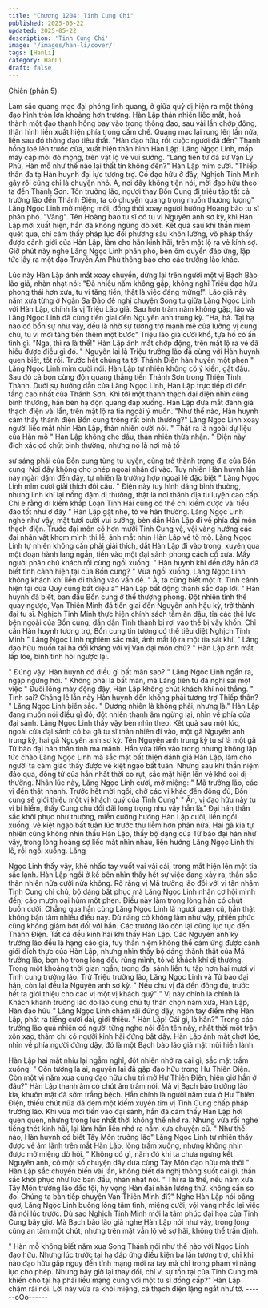 ```yaml
---
title: "Chương 1204: Tinh Cung Chi"
published: 2025-05-22
updated: 2025-05-22
description: 'Tinh Cung Chi'
image: '/images/han-li/cover/'
tags: [HanLi]
category: HanLi
draft: false
---
```


Chiến (phần 5)

Lam sắc quang mạc đại phóng linh quang, ở giữa quỷ dị hiện ra
một thông đạo hình tròn lớn khoảng hơn trượng. Hàn Lập thản
nhiên liếc mắt, hoá thành một đạo thanh hồng bay vào trong
thông đạo, sau vài lần chớp động, thân hình liền xuất hiện phía
trong cấm chế. Quang mạc lại rung lên lần nữa, liền sau đó thông
đạo tiêu thất.
"Hàn đạo hữu, rốt cuộc ngươi đã đến" Thanh hồng loé lên trước
cửa, xuất hiện thân hình Hàn Lập. Lăng Ngọc Linh, mấp máy cặp
môi đỏ mọng, trên vặt lộ vẻ vui sướng.
"Lăng tiên tử đã sử Vạn Lý Phù, Hàn mỗ như thế nào lại thất tín
không đến?" Hàn Lập mỉm cười.
"Thiếp thân đa tạ Hàn huynh đại lực tương trợ. Có đạo hữu ở đây,
Nghịch Tinh Minh gây rối cũng chỉ là chuyện nhỏ. À, nơi đây
không tiện nói, mời đạo hữu theo ta đến Thánh Sơn. Tôn trưởng
lão, ngươi thay Bổn Cung đi triệu tập tất cả trưởng lão đến Thánh
Điện, ta có chuyện quang trọng muốn thương lượng" Lăng Ngọc
Linh mở miệng mời, đồng thời xoay người hướng Hoàng bào tu sĩ
phân phó.
"Vâng".
Tên Hoàng bào tu sĩ có tu vi Nguyên anh sơ kỳ, khi Hàn Lập mới
xuất hiện, hắn đã không ngừng dò xét. Kết quã sau khi thần niệm
quét qua, chỉ cảm thấy pháp lực đối phương sâu khôn lường, vô
pháp thấy được cảnh giới của Hàn Lập, làm cho hắn kinh hãi,
trên mặt lộ ra vẻ kính sợ. Giờ phút này nghe Lăng Ngọc Linh
phân phó, bèn ôm quyền đáp ứng, lập tức lấy ra một đạo Truyền
Âm Phù thông báo cho các trưởng lão khác.

Lúc này Hàn Lập ánh mắt xoay chuyển, dừng lại trên người một
vị Bạch Bào lão giả, nhàn nhạt nói:
"Đã nhiều năm không gặp, không nghĩ Triệu đạo hữu phong thái
hơn xưa, tu vi tăng tiến, thật là việc đáng mừng!".
Lão giả này năm xưa từng ở Ngân Sa Đảo đề nghị chuyện Song
tu giữa Lăng Ngọc Linh với Hàn Lập, chính là vị Triệu Lão giả.
Sau hơn trăm năm không gặp, lão và Lăng Ngọc Linh đã cùng
tiến giai đến Nguyên anh trung kỳ.
"Ha, hả. Tại hạ nào có bổn sự như vậy, đều là nhờ sự tương trợ
mạnh mẽ của lưỡng vị cung chủ, tu vi mới tăng tiến thêm một
bước" Triệu lão giả cười khổ, tựa hồ có ẩn tình gì.
"Nga, thì ra là thế!" Hàn Lập ánh mắt chớp động, trên mặt lộ ra vẻ
đã hiểu được điều gì đó.
" Nguyên lai là Triệu trưởng lão đã cùng với Hàn huynh quen biết,
tốt rồi. Trước hết chúng ta tới Thánh Điện hàn huyên một phen "
Lăng Ngọc Linh mỉm cười nói.
Hàn Lập tự nhiên không có ý kiến, gật đầu. Sau đó cả bọn cùng
độn quang thẳng tiến Thánh Sơn trong Thiên Tinh Thành. Dưới
sự hướng dẫn của Lăng Ngọc Linh, Hàn Lập trực tiếp đi đến tầng
cao nhất của Thánh Sơn. Khi tới một thanh thạch đại điện nhìn
cũng bình thường, hắn bèn hạ độn quang đáp xuống.
Hàn Lập đưa mắt đánh giá thạch điện vài lần, trên mặt lộ ra tia
ngoài ý muốn.
"Như thế nào, Hàn huynh cảm thấy thánh điện Bổn cung trông rất
bình thường?" Lăng Ngọc Linh xoay người liếc mắt nhìn Hàn Lập,
thản nhiên cười nói.
" Thật ra là ngoài dự liệu của Hàn mỗ " Hàn Lập không che dấu,
thản nhiên thừa nhận.
" Điện này đích xác có chút bình thường, nhưng nó là nơi mà tổ

sư sáng phái của Bổn cung từng tu luyện, cũng trở thành trọng
địa của Bổn cung. Nơi đây không cho phép ngoại nhân đi vào.
Tuy nhiên Hàn huynh lần này ngàn dặm đến đây, tự nhiên là
trường hợp ngoại lệ đặc biệt " Lăng Ngọc Linh mỉm cười giải thích
đôi câu.
" Điện này tuy hình dáng bình thường, nhưng linh khí lại nồng
đậm dị thường, thật là nơi thánh địa tu luyện cao cấp. Chỉ e rằng
đi kiếm khắp Loạn Tinh Hải cũng có thể chỉ kiếm được vài tiểu
đảo tốt như ở đây " Hàn Lập gật nhẹ, tỏ vẻ hân thưởng.
Lăng Ngọc Linh nghe như vậy, mặt tươi cười vui sướng, bèn dẫn
Hàn Lập đi về phía đại môn thạch điện. Trước đại môn có hơn
mười Tinh Cung vệ, vội vàng hướng các đại nhân vật khom mình
thi lễ, ánh mắt nhìn Hàn Lập vẻ tò mò.
Lăng Ngọc Linh tự nhiên không cần phải giải thích, dắt Hàn Lập đi
vào trong, xuyên qua một đoạn hành lang ngắn, tiến vào một đại
sảnh phong cách cổ xưa.
Mấy người phân chủ khách rồi cùng ngồi xuống.
" Hàn huynh khi đến đây hẳn đã biết tình cảnh hiện tại của Bổn
cung? " Vừa ngồi xuống, Lăng Ngọc Linh không khách khí liền đi
thẳng vào vấn đề.
" À, ta cũng biết một ít. Tình cảnh hiện tại của Quý cung bất diệu
a" Hàn Lập bất động thanh sắc đáp lời.
" Hàn huynh đã biết, ban đầu Bổn cung ở thế thượng phong. Đột
nhiên tình thế quay ngược, Vạn Thiên Minh đã tiến giai đến
Nguyên anh hậu kỳ, trở thành đại tu sĩ. Nghịch Tinh Minh thực
hiện chính sách tằm ăn dâu, tỉa các thế lực bên ngoài của Bổn
cung, dần dần Tinh thành bị rơi vào thế bị vây khốn. Chỉ cần Hàn
huynh tương trợ, Bổn cung tin tưởng có thể tiêu diệt Nghịch Tinh
Minh " Lăng Ngọc Linh nghiêm sắc mặt, ánh mắt lộ ra một tia sát
khí.
" Lăng đạo hữu muốn tại hạ đối kháng với vị Vạn đại môn chủ? "
Hàn Lập ánh mắt lấp lóe, bình tĩnh hỏi ngược lại.

" Đúng vậy. Hàn huynh có điều gì bất mãn sao? " Lăng Ngọc Linh
ngẩn ra, ngập ngừng hỏi.
" Không phải là bất mãn, mà Lăng tiên tử đã nghĩ sai một việc "
Đuôi lông mày động đậy, Hàn Lập không chút khách khí nói
thẳng.
" Tính sai? Chẳng lẽ lần này Hàn huynh đến không phải tương trợ
Thiếp thân? " Lăng Ngọc Linh biến sắc.
" Đương nhiên là không phải, nhưng là." Hàn Lập đang muốn nói
điều gì đó, đột nhiên thanh âm ngừng lại, nhìn về phía cửa đại
sảnh.
Lăng Ngọc Linh thấy vậy bèn nhìn theo.
Kết quả sau một lúc, ngoài cửa đại sảnh có ba gã tu sĩ thản nhiên
đi vào, một gã Nguyên anh trung kỳ, hai gã Nguyên anh sơ kỳ.
Tên Nguyên anh trung kỳ tu sĩ là một gã Tử bào đại hán thần tình
ma mãnh. Hắn vừa tiến vào trong nhưng không lập tức chào Lăng
Ngọc Linh mà sắc mặt bất thiện đánh giá Hàn Lập, làm cho người
ta cảm giác thấy được vẻ kiệt ngạo bất tuân.
Nhưng sau khi thần niệm đảo qua, đồng tử của hắn nhất thời co
rụt, sắc mặt hiện lên vẻ khó coi dị thường. Nhân lúc này, Lăng
Ngọc Linh cười, mở miệng:
" Mã trưởng lão, các vị đến thật nhanh. Trước hết mời ngồi, chờ
các vị khác đến đông đủ, Bổn cung sẽ giới thiệu một vị khách quý
của Tinh Cung"
" Ân, vị đạo hữu này tu vi bí hiểm, thấy Cung chủ đối đãi long
trọng như vậy hẳn là." Đại hán thần sắc khôi phục như thường,
miễn cưỡng hướng Hàn Lập cười, liền ngồi xuống, vẻ kiệt ngạo
bất tuân lúc trước thu liễm hơn phân nửa.
Hai gã kia tự nhiên cũng không nhìn thấu Hàn Lập, thấy bộ dạng
của Tử bào đại hán như vậy, trong lòng hoảng sợ liếc mắt nhìn
nhau, liền hướng Lăng Ngọc Linh thi lễ, rồi ngồi xuống. Lăng

Ngọc Linh thấy vậy, khẽ nhấc tay vuốt vai vài cái, trong mắt hiện
lên một tia sắc lạnh.
Hàn Lập ngồi ở kế bên nhìn thấy hết sự việc đang xảy ra, thần
sắc thản nhiên nửa cười nửa không.
Rõ ràng vị Mã trưởng lão đối với vị tân nhậm Tinh Cung chi chủ,
bộ dáng bất phục mà Lăng Ngọc Linh nhân cơ hội mình đến, cáo
mượn oai hùm một phen. Điều này làm trong lòng hắn có chút
buồn cười.
Chẳng qua hắn cùng Lăng Ngọc Linh là ngươi quen cũ, hắn thật
không bận tâm nhiều điều này. Dù nàng có không làm như vậy,
phiền phức cũng không giảm bớt đối với hắn.
Các trưởng lão còn lại cũng lục tục đến Thánh Điện. Tất cả đều
kinh hãi khi thấy Hàn Lập.
Các Nguyên anh kỳ trưởng lão đều là hạng cáo già, tuy thần niệm
không thể cảm ứng được cảnh giới đích thực của Hàn Lập,
nhưng nhìn thấy bộ dáng thành thật của Mã trưởng lão, bọn họ
trong lòng đều rùng mình, tỏ vẻ khách khí dị thường.
Trong một khoảng thời gian ngắn, trong đại sảnh liền tụ tập hơn
hai mươi vị Tinh cung trưởng lão. Trừ Triệu trưởng lão, Lăng
Ngọc Linh và Tử bào đại hán, còn lại đều là Nguyên anh sơ kỳ.
" Nếu chư vị đã đến đông đủ, trước hết ta giới thiệu cho các vị một
vị khách quý"
" Vị này chính là chính là Khách khanh trưởng lão do lão cung chủ
tự thân chọn năm xưa, Hàn Lập, Hàn đạo hữu " Lăng Ngọc Linh
chậm rãi đứng dậy, ngón tay điểm nhẹ Hàn Lập, phát ra tiếng
cười dài, giới thiệu.
" Hàn Lập! Cái gì, là hắn?" Trong các trưởng lão quả nhiên có
người từng nghe nói đến tên này, nhất thời một trận xôn xao,
thậm chí có người kinh hãi đứng bật dậy. Hàn Lập ánh mắt chợt
lóe, nhìn về phía người đứng dậy, đó là một Bạch bào lão giả mặt
mũi hiền lành.

Hàn Lập hai mắt nhíu lại ngẫm nghĩ, đột nhiên nhớ ra cái gì, sắc
mặt trầm xuống.
" Còn tưởng là ai, nguyên lai đã gặp đạo hữu trong Hư Thiên
Điện. Còn một vị năm xưa cùng đạo hữu chủ trì mở Hư Thiên
Điện, hiện giờ hắn ở đâu?" Hàn Lập thanh âm có chút âm trầm
nói.
Mà vị Bạch bào trưởng lão kia, khuôn mặt đã sớm trắng bệch.
Hắn chính là người năm xưa ở Hư Thiên Điện, thiếu chút nữa đã
đem một kiếm xuyên tim vị Tinh Cung chấp pháp trưởng lão. Khi
vừa mới tiến vào đại sảnh, hắn đã cảm thấy Hàn Lập hơi quen
quen, nhưng trong lúc nhất thời không thể nhớ ra. Nhưng vừa rồi
nghe tiếng thét kinh hãi, lại làm hắn liền nhớ ra năm xưa chuyện
cũ.
" Như thế nào, Hàn huynh có biết Tây Môn trưởng lão" Lăng Ngọc
Linh tự nhiên thấy được vẻ âm lãnh trên mắt Hàn Lập, lòng trầm
xuống, nhưng không nhịn được mở miệng dò hỏi.
" Không có gì, năm đó khi ta chưa ngưng kết Nguyên anh, có một
số chuyện dây dưa cùng Tây Môn đạo hữu mà thôi " Hàn Lập sắc
chuyển biến vài lần, không biết đã nghị thông suốt cái gì, thần sắc
khôi phục như lúc ban đầu, nhàn nhạt nói.
" Thì ra là thế, nếu năm xưa Tây Môn trưởng lão đắc tội, hy vọng
Hàn đại nhân lượng thứ, không cần so đo. Chúng ta bàn tiếp
chuyện Vạn Thiên Minh đi?" Nghe Hàn Lập nói bâng quơ, Lăng
Ngọc Linh buông lỏng tâm tình, miệng cười, vội vàng nhắc lại việc
đã nói lúc trước.
Dù sao Nghịch Tinh Minh mới là tâm phúc đại họa của Tinh Cung
bây giờ.
Mà Bạch bào lão giả nghe Hàn Lập nói như vậy, trong lòng cũng
an tâm một chút, nhưng trên mặt vẫn lộ vẻ sợ hãi, không thể trấn
định.

" Hàn mỗ không biết năm xưa Song Thánh nói như thế nào với
Ngọc Linh đạo hữu. Nhưng lúc trước tại hạ đáp ứng điều kiện ba
lần tương trợ, chỉ khi nào đạo hữu gặp nguy đến tính mạng mới ra
tay mà chỉ trong phạm vi năng lực cho phép. Nhưng bây giờ lại
thay đổi, chỉ vì sự tồn tại của Tinh Cung mà khiến cho tại hạ phải
liều mạng cùng với một tu sĩ đồng cấp?" Hàn Lập chậm rãi nói.
Lời này vừa ra khỏi miệng, cả thạch điện lặng ngắt như tờ.
------oOo------
